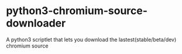 # python3-chromium-source-downloader
A python3 scriptlet that lets you download the lastest(stable/beta/dev) chromium source
